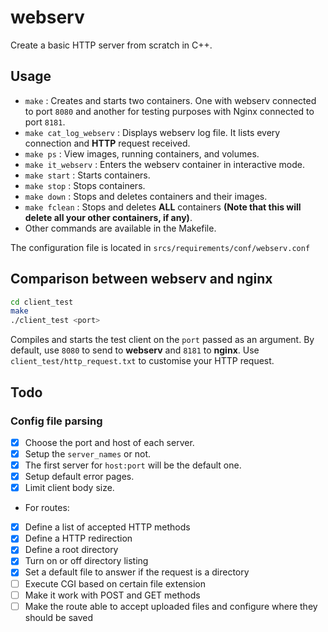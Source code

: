 # webserv
Create a basic HTTP server from scratch in C++.

## Usage

- ` make ` : Creates and starts two containers. One with webserv connected to port ` 8080 ` and another for testing purposes with Nginx connected to port ` 8181 `.
- ` make cat_log_webserv ` : Displays webserv log file. It lists every connection and **HTTP** request received.
- ` make ps ` :  View images, running containers, and volumes.
- ` make it_webserv ` :  Enters the webserv container in interactive mode.
- ` make start ` : Starts containers.
- ` make stop ` : Stops containers.
- ` make down ` : Stops and deletes containers and their images.
- ` make fclean ` : Stops and deletes **ALL** containers **(Note that this will delete all your other containers, if any)**.
- Other commands are available in the Makefile.

The configuration file is located in ` srcs/requirements/conf/webserv.conf `

## Comparison between webserv and nginx

``` bash
cd client_test
make
./client_test <port>
```
Compiles and starts the test client on the ` port ` passed as an argument. By default, use ` 8080 ` to send to **webserv** and ` 8181 ` to **nginx**.
Use ` client_test/http_request.txt ` to customise your HTTP request.

## Todo

### Config file parsing
- [x] Choose the port and host of each server.  
- [x] Setup the ```server_names``` or not.  
- [x] The first server for ```host:port``` will be the default one.  
- [x] Setup default error pages.  
- [x] Limit client body size.  
- For routes:  
- [x] Define a list of accepted HTTP methods  
- [x] Define a HTTP redirection  
- [x] Define a root directory  
- [x] Turn on or off directory listing  
- [x] Set a default file to answer if the request is a directory  
- [ ] Execute CGI based on certain file extension  
- [ ] Make it work with POST and GET methods  
- [ ] Make the route able to accept uploaded files and configure where they should be saved  
